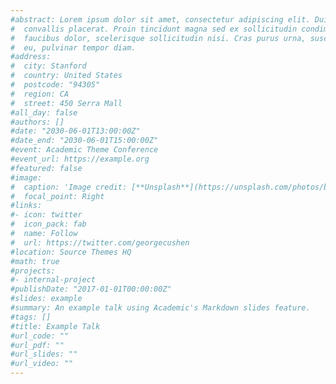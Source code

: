 ```yaml
---
#abstract: Lorem ipsum dolor sit amet, consectetur adipiscing elit. Duis posuere tellusac
#  convallis placerat. Proin tincidunt magna sed ex sollicitudin condimentum. Sed ac
#  faucibus dolor, scelerisque sollicitudin nisi. Cras purus urna, suscipit quis sapien
#  eu, pulvinar tempor diam.
#address:
#  city: Stanford
#  country: United States
#  postcode: "94305"
#  region: CA
#  street: 450 Serra Mall
#all_day: false
#authors: []
#date: "2030-06-01T13:00:00Z"
#date_end: "2030-06-01T15:00:00Z"
#event: Academic Theme Conference
#event_url: https://example.org
#featured: false
#image:
#  caption: 'Image credit: [**Unsplash**](https://unsplash.com/photos/bzdhc5b3Bxs)'
#  focal_point: Right
#links:
#- icon: twitter
#  icon_pack: fab
#  name: Follow
#  url: https://twitter.com/georgecushen
#location: Source Themes HQ
#math: true
#projects:
#- internal-project
#publishDate: "2017-01-01T00:00:00Z"
#slides: example
#summary: An example talk using Academic's Markdown slides feature.
#tags: []
#title: Example Talk
#url_code: ""
#url_pdf: ""
#url_slides: ""
#url_video: ""
---
```

